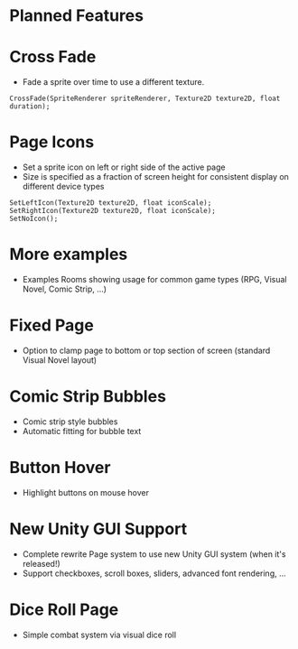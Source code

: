 Planned Features
================

# Cross Fade
- Fade a sprite over time to use a different texture.

~~~~~~~~~~~~~~~~~~~~
CrossFade(SpriteRenderer spriteRenderer, Texture2D texture2D, float duration);
~~~~~~~~~~~~~~~~~~~~

# Page Icons
- Set a sprite icon on left or right side of the active page
- Size is specified as a fraction of screen height for consistent display on different device types

~~~~~~~~~~~~~~~~~~~~
SetLeftIcon(Texture2D texture2D, float iconScale);
SetRightIcon(Texture2D texture2D, float iconScale);
SetNoIcon();
~~~~~~~~~~~~~~~~~~~~

# More examples
- Examples Rooms showing usage for common game types (RPG, Visual Novel, Comic Strip, ...)

# Fixed Page
- Option to clamp page to bottom or top section of screen (standard Visual Novel layout)

# Comic Strip Bubbles
- Comic strip style bubbles
- Automatic fitting for bubble text

# Button Hover
- Highlight buttons on mouse hover

# New Unity GUI Support
- Complete rewrite Page system to use new Unity GUI system (when it's released!)
- Support checkboxes, scroll boxes, sliders, advanced font rendering, ...

# Dice Roll Page
- Simple combat system via visual dice roll

